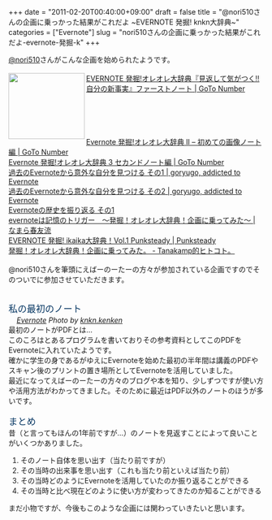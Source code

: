 +++
date = "2011-02-20T00:40:00+09:00"
draft = false
title = "@nori510さんの企画に乗っかった結果がこれだよ ~EVERNOTE 発掘! knkn大辞典~"
categories = ["Evernote"]
slug = "nori510さんの企画に乗っかった結果がこれだよ-evernote-発掘-k"
+++

<a href="http://twitter.com/#!/nori510">@nori510</a>さんがこんな企画を始められたようです。<br />
<br />
<a href="http://nori510.com/archives/3666" rel="nofollow" target="_blank"><img align="left" alt="" border="0" class="alignleft" height="130" src="http://capture.heartrails.com/150x130/shadow?http://nori510.com/archives/3666" width="150" /></a><a href="http://nori510.com/archives/3666" rel="nofollow" target="_blank">EVERNOTE 発掘!オレオレ大辞典『見返して気がつく!!自分の新事実』ファーストノート | GoTo Number</a><a href="http://b.hatena.ne.jp/entry/http://nori510.com/archives/3666" rel="nofollow" target="_blank"><img alt="" border="0" src="http://b.hatena.ne.jp/entry/image/http://nori510.com/archives/3666" /></a><br />
<br />
<span style="color: grey; font-size: 80%;"></span><br />
<br />
<br />
<br />
<a href="http://nori510.com/archives/3684" rel="nofollow" target="_blank">Evernote 発掘!オレオレ大辞典 Ⅱ – 初めての画像ノート編 | GoTo Number</a><a href="http://b.hatena.ne.jp/entry/http://nori510.com/archives/3684" rel="nofollow" target="_blank"><img alt="" border="0" src="http://b.hatena.ne.jp/entry/image/http://nori510.com/archives/3684" /></a><br />
<a href="http://nori510.com/archives/3690" rel="nofollow" target="_blank">Evernote 発掘!オレオレ大辞典 3 セカンドノート編 | GoTo Number</a><a href="http://b.hatena.ne.jp/entry/http://nori510.com/archives/3690" rel="nofollow" target="_blank"><img alt="" border="0" src="http://b.hatena.ne.jp/entry/image/http://nori510.com/archives/3690" /></a><br />
<a href="http://goryugo.com/20110219/oldevernote1/" rel="nofollow" target="_blank">過去のEvernoteから意外な自分を見つける その1 | goryugo, addicted to Evernote</a><a href="http://b.hatena.ne.jp/entry/http://goryugo.com/20110219/oldevernote1/" rel="nofollow" target="_blank"><img alt="" border="0" src="http://b.hatena.ne.jp/entry/image/http://goryugo.com/20110219/oldevernote1/" /></a><br />
<a href="http://goryugo.com/20110219/oldevernote2/" rel="nofollow" target="_blank">過去のEvernoteから意外な自分を見つける その2 | goryugo, addicted to Evernote</a><a href="http://b.hatena.ne.jp/entry/http://goryugo.com/20110219/oldevernote2/" rel="nofollow" target="_blank"><img alt="" border="0" src="http://b.hatena.ne.jp/entry/image/http://goryugo.com/20110219/oldevernote2/" /></a><br />
<a href="http://ozpa-h4.com/2011/02/19/furikaeru/" rel="nofollow" target="_blank">Evernoteの歴史を振り返る その1</a><a href="http://b.hatena.ne.jp/entry/http://ozpa-h4.com/2011/02/19/furikaeru/" rel="nofollow" target="_blank"><img alt="" border="0" src="http://b.hatena.ne.jp/entry/image/http://ozpa-h4.com/2011/02/19/furikaeru/" /></a><br />
<a href="http://harutomo-ryu.com/archives/2011-02-19/183859.html" rel="nofollow" target="_blank">evernoteは記憶のトリガー　〜発掘！オレオレ大辞典！企画に乗ってみた〜 | なまら春友流</a><a href="http://b.hatena.ne.jp/entry/http://harutomo-ryu.com/archives/2011-02-19/183859.html" rel="nofollow" target="_blank"><img alt="" border="0" src="http://b.hatena.ne.jp/entry/image/http://harutomo-ryu.com/archives/2011-02-19/183859.html" /></a><br />
<a href="http://punksteady.com/2011/02/19/evernote-%E7%99%BA%E6%8E%98-ikaika%E5%A4%A7%E8%BE%9E%E5%85%B8%EF%BC%81vol-1/" rel="nofollow" target="_blank">EVERNOTE 発掘! ikaika大辞典！Vol.1 Punksteady | Punksteady</a><a href="http://b.hatena.ne.jp/entry/http://punksteady.com/2011/02/19/evernote-%E7%99%BA%E6%8E%98-ikaika%E5%A4%A7%E8%BE%9E%E5%85%B8%EF%BC%81vol-1/" rel="nofollow" target="_blank"><img alt="" border="0" src="http://b.hatena.ne.jp/entry/image/http://punksteady.com/2011/02/19/evernote-%E7%99%BA%E6%8E%98-ikaika%E5%A4%A7%E8%BE%9E%E5%85%B8%EF%BC%81vol-1/" /></a><br />
<a href="http://tanakamp.net/blog/evernote/post_43.html" rel="nofollow" target="_blank">発掘！オレオレ大辞典！企画に乗ってみた。 - Tanakamp的ヒトコト。</a><a href="http://b.hatena.ne.jp/entry/http://tanakamp.net/blog/evernote/post_43.html" rel="nofollow" target="_blank"><img alt="" border="0" src="http://b.hatena.ne.jp/entry/image/http://tanakamp.net/blog/evernote/post_43.html" /></a><br />
<br />
@nori510さんを筆頭にえばーのーたーの方々が参加されている企画ですのでそのついでに参加させていただきます。<br />
<a name="more"></a><br />
<br />
<span class="Apple-style-span" style="color: #073763; font-size: large;">私の最初のノート</span><br />
<a href="http://www.flickr.com/photos/55447530@N06/5458143425/" rel="nofollow" target="_blank" title="Evernote by knkn.kenken, on Flickr"><img class="flickr_photo" src="http://farm6.static.flickr.com/5254/5458143425_937a94bdc1.jpg" alt="" /></a><br />
<cite class="flickr_photographer"><img src="http://www.flickr.com/favicon.ico" width="16" /><a href="http://www.flickr.com/photos/55447530@N06/5458143425/" rel="nofollow" target="_blank">Evernote</a> Photo by <a href="http://www.flickr.com/photos/55447530@N06/" rel="nofollow" target="_blank">knkn.kenken</a></cite><br />
最初のノートがPDFとは…<br />
このころはとあるプログラムを書いておりその参考資料としてこのPDFをEvernoteに入れていたようです。<br />
確かに学生の身であるがゆえにEvernoteを始めた最初の半年間は講義のPDFやスキャン後のプリントの置き場所としてEvernoteを活用していました。<br />
最近になってえばーのーたーの方々のブログや本を知り、少しずつですが使い方や活用方法がわかってきました。そのために最近はPDF以外のノートのほうが多いです。<br />
<br />
<span class="Apple-style-span" style="color: #073763; font-size: large;">まとめ</span><br />
昔（と言ってもほんの1年前ですが…）のノートを見返すことによって良いことがいくつかありました。
<ol>
<li>そのノート自体を思い出す（当たり前ですが）</li>
<li>その当時の出来事を思い出す（これも当たり前といえば当たり前）</li>
<li>その当時どのようにEvernoteを活用していたのか振り返ることができる</li>
<li>その当時と比べ現在どのように使い方が変わってきたのか知ることができる</li>
</ol>
まだ小物ですが、今後もこのような企画には関わっていきたいと思います。
